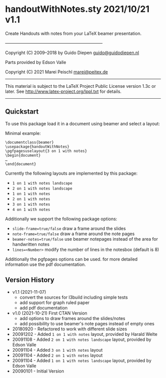 # handoutWithNotes.sty 2021/10/21 v1.1

Create Handouts with notes from your LaTeX beamer presentation.

–––––––––––––––––––––––––––––––––––––––––––––

Copyright (C) 2009–2018 by Guido Diepen <guido@guidodiepen.nl>
 
Parts provided by Edson Valle

Copyright (C) 2021 Marei Peischl <marei@peitex.de>

***************************************************************************

 This material is subject to the LaTeX Project Public License version 1.3c
 or later. See http://www.latex-project.org/lppl.txt for details.

*************************************************************************

## Quickstart
To use this package load it in a document using beamer and select a layout:

Minimal example:
```
\documentclass{beamer}
\usepackage{handoutWithNotes}
\pgfpagesuselayout{3 on 1 with notes}
\begin{document}
…
\end{document}
```

Currently the following layouts are implemented by this package:

- `1 on 1 with notes landscape`
- `2 on 1 with notes landscape`
- `1 on 1 with notes`
- `2 on 1 with notes`
- `3 on 1 with notes`
- `4 on 1 with notes`

Additionally we support the following package options:

- `slide-frame=true/false` draw a frame around the slides
- `note-frame=true/false` draw a frame around the note pages
- `beamer-notes=true/false` use beamer notepages instead of the area for handwritten notes
- `lines=<Number>` modify the number of lines in the notesbox (default is 8)

Additionally the pgfpages options can be used. for more detailed information use the pdf documentation.

## Version History
* v1.1 (2021-11-07)
	- convert the sources for l3build including simple tests
	- add support for graph ruled paper
	- add pdf documentation
* v1.0 (2021-10-21) First CTAN Version
	- add options to draw frames around the slides/notes
	- add possibility to use beamer's note pages instead of empty ones
* 20180920 - Refactored to work with different slide sizes
* 20091202 - Added `1 on 1 with notes` layout, provided by Harald Welte
* 20091108 - Added `2 on 1 with notes landscape` layout, provided by Edson Valle
* 20091104 - Added `3 on 1 with notes` layout
* 20091104 - Added `2 on 1 with notes` layout
* 20091104 - Added `1 on 1 with notes landscape` layout, provided by Edson Valle
* 20090101 - Initial Version